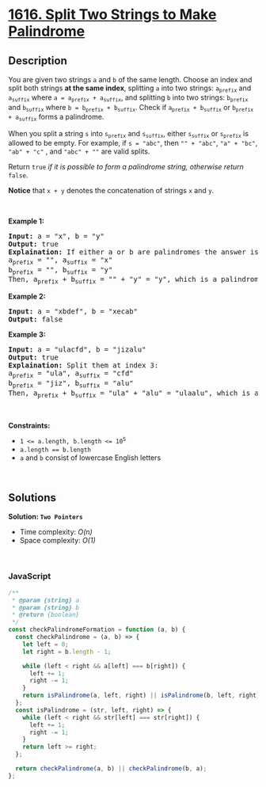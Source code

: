 # [1616. Split Two Strings to Make Palindrome](https://leetcode.com/problems/split-two-strings-to-make-palindrome)

## Description

<div class="xFUwe" data-track-load="description_content"><p>You are given two strings <code>a</code> and <code>b</code> of the same length. Choose an index and split both strings <strong>at the same index</strong>, splitting <code>a</code> into two strings: <code>a<sub>prefix</sub></code> and <code>a<sub>suffix</sub></code> where <code>a = a<sub>prefix</sub> + a<sub>suffix</sub></code>, and splitting <code>b</code> into two strings: <code>b<sub>prefix</sub></code> and <code>b<sub>suffix</sub></code> where <code>b = b<sub>prefix</sub> + b<sub>suffix</sub></code>. Check if <code>a<sub>prefix</sub> + b<sub>suffix</sub></code> or <code>b<sub>prefix</sub> + a<sub>suffix</sub></code> forms a palindrome.</p>

<p>When you split a string <code>s</code> into <code>s<sub>prefix</sub></code> and <code>s<sub>suffix</sub></code>, either <code>s<sub>suffix</sub></code> or <code>s<sub>prefix</sub></code> is allowed to be empty. For example, if <code>s = "abc"</code>, then <code>"" + "abc"</code>, <code>"a" + "bc"</code>, <code>"ab" + "c"</code> , and <code>"abc" + ""</code> are valid splits.</p>

<p>Return <code>true</code><em> if it is possible to form</em><em> a palindrome string, otherwise return </em><code>false</code>.</p>

<p><strong>Notice</strong> that&nbsp;<code>x + y</code> denotes the concatenation of strings <code>x</code> and <code>y</code>.</p>

<p>&nbsp;</p>
<p><strong class="example">Example 1:</strong></p>

<pre><strong>Input:</strong> a = "x", b = "y"
<strong>Output:</strong> true
<strong>Explaination:</strong> If either a or b are palindromes the answer is true since you can split in the following way:
a<sub>prefix</sub> = "", a<sub>suffix</sub> = "x"
b<sub>prefix</sub> = "", b<sub>suffix</sub> = "y"
Then, a<sub>prefix</sub> + b<sub>suffix</sub> = "" + "y" = "y", which is a palindrome.
</pre>

<p><strong class="example">Example 2:</strong></p>

<pre><strong>Input:</strong> a = "xbdef", b = "xecab"
<strong>Output:</strong> false
</pre>

<p><strong class="example">Example 3:</strong></p>

<pre><strong>Input:</strong> a = "ulacfd", b = "jizalu"
<strong>Output:</strong> true
<strong>Explaination:</strong> Split them at index 3:
a<sub>prefix</sub> = "ula", a<sub>suffix</sub> = "cfd"
b<sub>prefix</sub> = "jiz", b<sub>suffix</sub> = "alu"
Then, a<sub>prefix</sub> + b<sub>suffix</sub> = "ula" + "alu" = "ulaalu", which is a palindrome.
</pre>

<p>&nbsp;</p>
<p><strong>Constraints:</strong></p>

<ul>
	<li><code>1 &lt;= a.length, b.length &lt;= 10<sup>5</sup></code></li>
	<li><code>a.length == b.length</code></li>
	<li><code>a</code> and <code>b</code> consist of lowercase English letters</li>
</ul>
</div>

<p>&nbsp;</p>

## Solutions

**Solution: `Two Pointers`**

- Time complexity: <em>O(n)</em>
- Space complexity: <em>O(1)</em>

<p>&nbsp;</p>

### **JavaScript**

```js
/**
 * @param {string} a
 * @param {string} b
 * @return {boolean}
 */
const checkPalindromeFormation = function (a, b) {
  const checkPalindrome = (a, b) => {
    let left = 0;
    let right = b.length - 1;

    while (left < right && a[left] === b[right]) {
      left += 1;
      right -= 1;
    }
    return isPalindrome(a, left, right) || isPalindrome(b, left, right);
  };
  const isPalindrome = (str, left, right) => {
    while (left < right && str[left] === str[right]) {
      left += 1;
      right -= 1;
    }
    return left >= right;
  };

  return checkPalindrome(a, b) || checkPalindrome(b, a);
};
```
